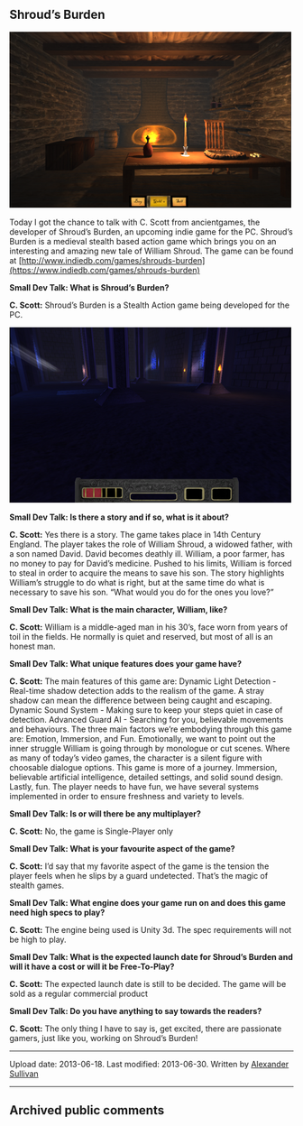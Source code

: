 ## Shroud’s Burden

![image](src\articleArchive\authorAlexanderSullivan\2013-06-18_ShroudsBurden\image1.png)

Today I got the chance to talk with C. Scott from ancientgames, the developer of Shroud’s Burden, an upcoming indie game for the PC. Shroud’s Burden is a medieval stealth based action game which brings you on an interesting and amazing new tale of William Shroud. The game can be found at [http://www.indiedb.com/games/shrouds-burden](https://www.indiedb.com/games/shrouds-burden)

**Small Dev Talk: What is Shroud’s Burden?**

**C. Scott:** Shroud’s Burden is a Stealth Action game being developed for the PC.

![image](src\articleArchive\authorAlexanderSullivan\2013-06-18_ShroudsBurden\image2.png)

**Small Dev Talk: Is there a story and if so, what is it about?**

**C. Scott:** Yes there is a story. The game takes place in 14th Century England. The player takes the role of William Shroud, a widowed father, with a son named David. David becomes deathly ill. William, a poor farmer, has no money to pay for David’s medicine. Pushed to his limits, William is forced to steal in order to acquire the means to save his son. The story highlights William’s struggle to do what is right, but at the same time do what is necessary to save his son. “What would you do for the ones you love?”

**Small Dev Talk: What is the main character, William, like?**

**C. Scott:** William is a middle-aged man in his 30’s, face worn from years of toil in the fields. He normally is quiet and reserved, but most of all is an honest man.

**Small Dev Talk: What unique features does your game have?**

**C. Scott:** The main features of this game are: Dynamic Light Detection - Real-time shadow detection adds to the realism of the game. A stray shadow can mean the difference between being caught and escaping. Dynamic Sound System - Making sure to keep your steps quiet in case of detection. Advanced Guard AI - Searching for you, believable movements and behaviours. The three main factors we’re embodying through this game are: Emotion, Immersion, and Fun. Emotionally, we want to point out the inner struggle William is going through by monologue or cut scenes. Where as many of today’s video games, the character is a silent figure with choosable dialogue options. This game is more of a journey. Immersion, believable artificial intelligence, detailed settings, and solid sound design. Lastly, fun. The player needs to have fun, we have several systems implemented in order to ensure freshness and variety to levels.

**Small Dev Talk: Is or will there be any multiplayer?**

**C. Scott:** No, the game is Single-Player only

**Small Dev Talk: What is your favourite aspect of the game?**

**C. Scott:** I’d say that my favorite aspect of the game is the tension the player feels when he slips by a guard undetected. That’s the magic of stealth games.

**Small Dev Talk: What engine does your game run on and does this game need high specs to play?**

**C. Scott:** The engine being used is Unity 3d. The spec requirements will not be high to play.

**Small Dev Talk: What is the expected launch date for Shroud’s Burden and will it have a cost or will it be Free-To-Play?**

**C. Scott:** The expected launch date is still to be decided. The game will be sold as a regular commercial product

**Small Dev Talk: Do you have anything to say towards the readers?**

**C. Scott:** The only thing I have to say is, get excited, there are passionate gamers, just like you, working on Shroud’s Burden!

----
Upload date: 2013-06-18. Last modified: 2013-06-30. Written by [Alexander Sullivan](https://twitter.com/AlexJSully)

-----
## Archived public comments
